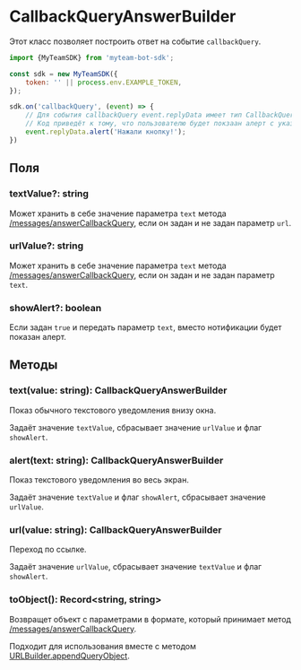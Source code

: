 # CallbackQueryAnswerBuilder

Этот класс позволяет построить ответ на событие `callbackQuery`.

```js
import {MyTeamSDK} from 'myteam-bot-sdk';

const sdk = new MyTeamSDK({
	token: '' || process.env.EXAMPLE_TOKEN,
});

sdk.on('callbackQuery', (event) => {
	// Для события callbackQuery event.replyData имеет тип CallbackQueryAnswerBuilder
	// Код приведёт к тому, что пользователю будет покзаан алерт с указанным текстом
	event.replyData.alert('Нажали кнопку!');
})
```

## Поля

### textValue?: string
Может хранить в себе значение параметра `text` метода
[/messages/answerCallbackQuery](https://myteam.mail.ru/botapi/#/messages/get_messages_answerCallbackQuery),
если он задан и не задан параметр `url`.

### urlValue?: string
Может хранить в себе значение параметра `text` метода
[/messages/answerCallbackQuery](https://myteam.mail.ru/botapi/#/messages/get_messages_answerCallbackQuery),
если он задан и не задан параметр `text`.

### showAlert?: boolean
Если задан `true` и передать параметр `text`, вместо
нотификации будет показан алерт.

## Методы

### text(value: string): CallbackQueryAnswerBuilder
Показ обычного текстового уведомления внизу окна.

Задаёт значение `textValue`, сбрасывает значение `urlValue` и флаг `showAlert`.

### alert(text: string): CallbackQueryAnswerBuilder
Показ текстового уведомления во весь экран.

Задаёт значение `textValue` и флаг `showAlert`, сбрасывает значение `urlValue`.

### url(value: string): CallbackQueryAnswerBuilder
Переход по ссылке.

Задаёт значение `urlValue`, сбрасывает значение `textValue` и флаг `showAlert`.

### toObject(): Record<string, string>
Возвращет объект с параметрами в формате, который принимает метод
[/messages/answerCallbackQuery](https://myteam.mail.ru/botapi/#/messages/get_messages_answerCallbackQuery).

Подходит для использования вместе с методом
[URLBuilder.appendQueryObject](classes/URLBuilder?id=appendqueryobjectvalue-recordltstring-number-string-numbergt-urlbuilder).
